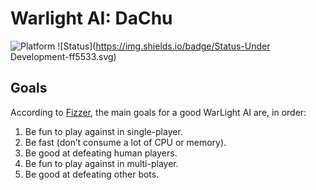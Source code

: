# Warlight AI: DaChu
![Platform](https://img.shields.io/badge/Platform-Windows-lightgrey.svg) ![Status](https://img.shields.io/badge/Status-Under Development-ff5533.svg)

## Goals 

According to [Fizzer](https://www.warlight.net/blog/index.php/2016/02/the-warlight-ai-goes-open-source/), the main goals for a good WarLight AI are, in order:

1. Be fun to play against in single-player.
2. Be fast (don’t consume a lot of CPU or memory).
3. Be good at defeating human players.
4. Be fun to play against in multi-player.
5. Be good at defeating other bots.
